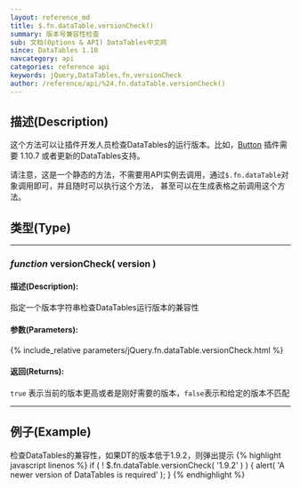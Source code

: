 ```yaml
---
layout: reference_md
title: $.fn.dataTable.versionCheck()
summary: 版本号兼容性检查
sub: 文档(Options & API) DataTables中文网
since: DataTables 1.10
navcategory: api
categories: reference api
keywords: jQuery,DataTables,fn,versionCheck
author: /reference/api/%24.fn.dataTable.versionCheck()
---
```


## 描述(Description)
这个方法可以让插件开发人员检查DataTables的运行版本。比如，[Button]({{site.baseurl}}/extensions/buttons) 插件需要 1.10.7 或者更新的DataTables支持。

请注意，这是一个静态的方法，不需要用API实例去调用，通过`$.fn.dataTable`对象调用即可，并且随时可以执行这个方法，
甚至可以在生成表格之前调用这个方法。

## 类型(Type)

---

### _function_ versionCheck( version )

#### 描述(Description):
指定一个版本字符串检查DataTables运行版本的兼容性

#### 参数(Parameters):
{% include_relative parameters/jQuery.fn.dataTable.versionCheck.html %}

#### 返回(Returns):

`true` 表示当前的版本更高或者是刚好需要的版本，`false`表示和给定的版本不匹配

---

## 例子(Example)
检查DataTables的兼容性，如果DT的版本低于1.9.2，则弹出提示
{% highlight javascript linenos %}
if ( ! $.fn.dataTable.versionCheck( '1.9.2' ) ) {
	alert( 'A newer version of DataTables is required' );
} 
{% endhighlight %}
